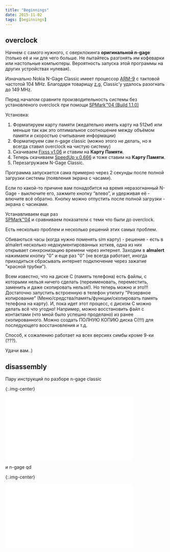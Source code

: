 ```yaml
---
title: "Beginnings"
date: 2015-11-02
tags: [beginnings]
---
```


## overclock ##

Начнем с самого нужного, с оверклокинга **оригинальной n-gage** (только её и ни для чего больше. Не пытайтесь разгонять им кофеварки или настольные компьютеры. Вероятность запуска этой программы на других устройствах нулевая). 

Изначально Nokia N-Gage Classic имеет процессор [ARM-9](http://en.wikipedia.org/wiki/ARM9) с тактовой частотой 104 MHz.
Благодаря товарищу [z.g](http://zg.livejournal.com), Classic'у удалось разогнать до 149 MHz.

Перед началом сравните производительность системы без установленого overclock при помощи [
SPMark™04 (Build 1.1.0)](http://web.archive.org/web/20050214221514/http://www.futuremark.com/download/spmark04/)

Установка:

 1. Форматируем карту памяти (жедательно иметь карту на 512мб или меньше так как это оптимальное соотношение между объёмом памяти и скоростью считывание информации)
 2. Форматируем сам n-gage classic (можно этого не делать, но я всегда ставил overclock на чистую систему)
 3. Скачиваем [Fixss v1.06](http://sourceforge.net/projects/almalert/files/fixss/1.06/fixss_1_06.zip/download) и ставим на **Карту Памяти**. 
 4. Теперь скачиваем [SpeedUp v.0.666](http://sourceforge.net/projects/almalert/files/speedup/0.666/speedup_0_666.zip/download) и тоже ставим на **Карту Памяти**.
 5. Перезагружаем N-Gage Classic.

Программа запускается сама примерно через 2 секунды после полной загрузки системы (появления экрана с часами).

Если по какой-то причине вам понадобится на время неразогнанный N-Gage - выключите его, зажмите кнопку “влево”, и удерживая её - влючите всё обратно. Кнопку можно отпустить после полной загрузки - экрана с часиками.

Устанавливаем еще раз [ 	
SPMark™04](http://web.archive.org/web/20050214221514/http://www.futuremark.com/download/spmark04/) и сравниваем показатели с теми что были до overclock.


Есть несколько проблем и несколько решений этих самых проблем.

Сбиваються часы (когда нужно поменять sim карту) - решение - есть в almalert несколько недокументированных хоткев, одна из них открывает синхронизацию времени через интернет. Заходим в **almalert** нажимаем кнопку "0" и еще раз "0" (не всегда работает, иногда приходиться сбрасывать интернет подключение через зажатие "красной трубки").

Всем известно, что на диске С (память телефона) есть файлы, с которыми нельзя ничего сделать (переименовать, переместить, заменить и даже скопировать нельзя!).
Но теперь можно и это!!!
Достаточно запустить встроенную в телефон утилиту "Резервное копирование" (Меню/средства/память/функции/скопировать память телефона на карту).
И, пока идет этот процесс, с диском С можно делать всё что угодно!
Например, можно восстановить файл с контактами (что мной было успешно проделано) из ранее скопированного. Можно создать ПОЛНУЮ КОПИЮ диска С(!!!) для последующего восстановления и т.д.

Способ, к сожалению работает на всех версиях симбы кроме 9-ки (???).

Удачи вам..) 


## disassembly ##

Пару инструкций по разборе n-gage classic 

{:.img-center}
<iframe width="400" height="200" src="//www.youtube.com/embed/c94TNlsrH5k?rel=0&amp;showinfo=0" frameborder="0" allowfullscreen></iframe>

и n-gage qd

{:.img-center}
<iframe width="400" height="200" src="//www.youtube.com/embed/VpVlCqtICTQ?rel=0&amp;showinfo=0" frameborder="0" allowfullscreen></iframe>
